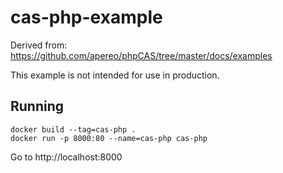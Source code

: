 # cas-php-example

Derived from: https://github.com/apereo/phpCAS/tree/master/docs/examples

This example is not intended for use in production.

## Running

```shell
docker build --tag=cas-php .
docker run -p 8000:80 --name=cas-php cas-php
```

Go to http://localhost:8000
